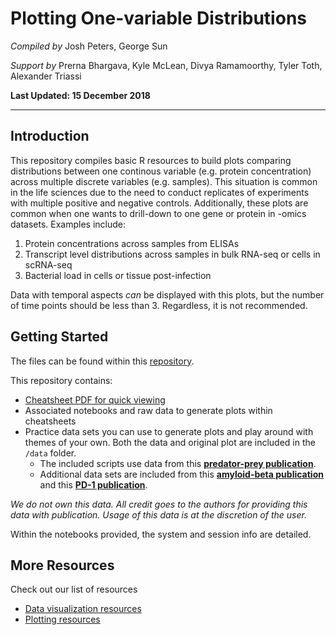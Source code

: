 #  Plotting One-variable Distributions
*Compiled by*
Josh Peters, George Sun

*Support by*
Prerna Bhargava, Kyle McLean, Divya Ramamoorthy, Tyler Toth, Alexander Triassi

**Last Updated: 15 December 2018**

---
## Introduction
This repository compiles basic R resources to build plots comparing distributions between one continous variable (e.g. protein concentration) across multiple discrete variables (e.g. samples). This situation is common in the life sciences due to the need to conduct replicates of experiments with multiple positive and negative controls. Additionally, these plots are common when one wants to drill-down to one gene or protein in -omics datasets. Examples include:
1. Protein concentrations across samples from ELISAs
2. Transcript level distributions across samples in bulk RNA-seq or cells in scRNA-seq
3. Bacterial load in cells or tissue post-infection

Data with temporal aspects *can* be displayed with this plots, but the number of time points should be less than 3. Regardless, it is not recommended.

## Getting Started
The files can be found within this [repository](https://github.com/MIT-BECL/Plotting-Distributions).  

This repository contains:
  - [Cheatsheet PDF for quick viewing](https://github.com/MIT-BECL/Plotting-Distributions/raw/master/distributions_walkthrough.pdf)
  - Associated notebooks and raw data to generate plots within cheatsheets
  - Practice data sets you can use to generate plots and play around with themes of your own. Both the data and original plot are included in the `/data` folder.
    - The included scripts use data from this **[predator-prey publication](https://www.nature.com/articles/nature25479)**.
    - Additional data sets are included from this **[amyloid-beta publication](https://www.nature.com/articles/s41586-018-0790-y)** and this **[PD-1 publication](https://www.nature.com/articles/s41586-018-0756-0)**.

*We do not own this data. All credit goes to the authors for providing this data with publication. Usage of this data is at the discretion of the user.*

Within the notebooks provided, the system and session info are detailed.

## More Resources
Check out our list of resources
- [Data visualization resources](https://github.com/MIT-BECL/awesome-becl-resources#data-visualization-resources)
- [Plotting resources](https://github.com/MIT-BECL/awesome-becl-resources#plotting-tools)

